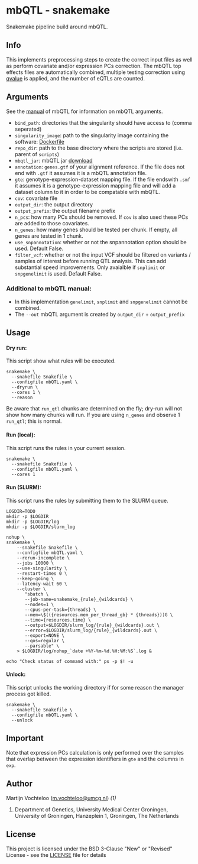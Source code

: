 # mbQTL - snakemake

Snakemake pipeline build around mbQTL.

## Info

This implements preprocessing steps to create the correct input files as well as perform covariate and/or expression PCs correction. The mbQTL top effects files are automatically combined, multiple testing correction using [qvalue](https://github.com/StoreyLab/qvalue) is applied, and the number of eQTLs are counted.

## Arguments

See the [manual](https://github.com/molgenis/systemsgenetics/tree/master/mbQTL) of mbQTL for information on mbQTL arguments.

 * `bind_path`: directories that the singularity should have access to (comma seperated)
 * `singularity_image`: path to the singularity image containing the software: [Dockerfile](https://github.com/sc-eQTLgen-consortium/WG3-pipeline-QTL/blob/scMetaBrain/Dockerfile)
 * `repo_dir`: path to the base directory where the scripts are stored (i.e. parent of `scripts`)
 * `mbqtl_jar`: mbQTL jar [download](https://jenkins.harmjanwestra.nl/job/systemsgenetics_hjw/lastStableBuild/nl.systemsgenetics$MbQTL/)
 * `annotation`: `genes.gtf` of your alignment reference. If the file does not end with `.gtf` it assumes it is a mbQTL annotation file.
 * `gte`: genotype-expression-dataset mapping file. If the file endswith `.smf` it assumes it is a genotype-expression mapping file and will add a dataset column to it in order to be compatable with mbQTL.
 * `cov`: covariate file
 * `output_dir`: the output directory
 * `output_prefix`: the output filename prefix
 * `n_pcs`: how many PCs should be removed. If `cov` is also used these PCs are added to those covariates.
 * `n_genes`: how many genes should be tested per chunk. If empty, all genes are tested in 1 chunk.
 * `use_snpannotation`: whether or not the snpannotation option should be used. Default False.
 * `filter_vcf`: whether or not the input VCF should be filtered on variants / samples of interest before running QTL analysis. This can add substantial speed improvements. Only avaialble if `snplimit` or `snpgenelimit` is used. Default False.

### Additional to mbQTL manual:
 * In this implementation `genelimit`, `snplimit` and `snpgenelimit` cannot be combined.
 * The `--out` mbQTL argument is created by `output_dir` + `output_prefix`

## Usage  

#### Dry run:
This script show what rules will be executed.
```{R}
snakemake \
  --snakefile Snakefile \
  --configfile mbQTL.yaml \
  --dryrun \
  --cores 1 \
  --reason
```  
Be aware that `run_qtl` chunks are determined on the fly; dry-run will not show how many chunks will run. If you are using `n_genes` and observe 1 `run_qtl`; this is normal.

#### Run (local):
This script runs the rules in your current session.
```{R}
snakemake \
  --snakefile Snakefile \
  --configfile mbQTL.yaml \
  --cores 1
```

#### Run (SLURM):
This script runs the rules by submitting them to the SLURM queue.
```{R}
LOGDIR=TODO
mkdir -p $LOGDIR
mkdir -p $LOGDIR/log
mkdir -p $LOGDIR/slurm_log

nohup \
snakemake \
    --snakefile Snakefile \
    --configfile mbQTL.yaml \
    --rerun-incomplete \
    --jobs 10000 \
    --use-singularity \
    --restart-times 0 \
    --keep-going \
    --latency-wait 60 \
    --cluster \
       "sbatch \
       --job-name=snakemake_{rule}_{wildcards} \
       --nodes=1 \
       --cpus-per-task={threads} \
       --mem=\$(({resources.mem_per_thread_gb} * {threads}))G \
       --time={resources.time} \
       --output=$LOGDIR/slurm_log/{rule}_{wildcards}.out \
       --error=$LOGDIR/slurm_log/{rule}_{wildcards}.out \
       --export=NONE \
       --qos=regular \
       --parsable" \
    > $LOGDIR/log/nohup_`date +%Y-%m-%d.%H:%M:%S`.log &

echo "Check status of command with:" ps -p $! -u
```  

#### Unlock:
This script unlocks the working directory if for some reason the manager process got killed.
```{R}
snakemake \
  --snakefile Snakefile \
  --configfile mbQTL.yaml \
  --unlock
```  

## Important

Note that expression PCs calculation is only performed over the samples that overlap between the expression identifiers in `gte` and the columns in `exp`.

## Author  

Martijn Vochteloo (m.vochteloo@umcg.nl) *(1)*

1. Department of Genetics, University Medical Center Groningen, University of Groningen, Hanzeplein 1, Groningen, The Netherlands

## License  

This project is licensed under the BSD 3-Clause "New" or "Revised" License - see the [LICENSE](LICENSE.txt) file for details
